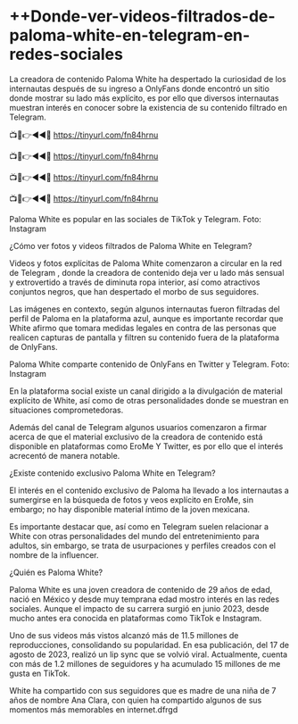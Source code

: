 # ++Donde-ver-videos-filtrados-de-paloma-white-en-telegram-en-redes-sociales

La creadora de contenido Paloma White ha despertado la curiosidad de los internautas después de su ingreso a OnlyFans donde encontró un sitio donde mostrar su lado más explícito, es por ello que diversos internautas muestran interés en conocer sobre la existencia de su contenido filtrado en Telegram.

📺📱👉◄◄🔴  https://tinyurl.com/fn84hrnu

📺📱👉◄◄🔴  https://tinyurl.com/fn84hrnu

📺📱👉◄◄🔴  https://tinyurl.com/fn84hrnu

📺📱👉◄◄🔴  https://tinyurl.com/fn84hrnu


Paloma White es popular en las sociales de TikTok y Telegram. Foto: Instagram

¿Cómo ver fotos y videos filtrados de Paloma White en Telegram?

Videos y fotos explícitas de Paloma White comenzaron a circular en la red de Telegram , donde la creadora de contenido deja ver u lado más sensual y extrovertido a través de diminuta ropa interior, así como atractivos conjuntos negros, que han despertado el morbo de sus seguidores.

Las imágenes en contexto, según algunos internautas fueron filtradas del perfil de Paloma en la plataforma azul, aunque es importante recordar que White afirmo que tomara medidas legales en contra de las personas que realicen capturas de pantalla y filtren su contenido fuera de la plataforma de OnlyFans.

Paloma White comparte contenido de OnlyFans en Twitter y Telegram. Foto: Instagram

En la plataforma social existe un canal dirigido a la divulgación de material explícito de White, así como de otras personalidades donde se muestran en situaciones comprometedoras.

Además del canal de Telegram algunos usuarios comenzaron a firmar acerca de que el material exclusivo de la creadora de contenido está disponible en plataformas como EroMe Y Twitter, es por ello que el interés acrecentó de manera notable.

¿Existe contenido exclusivo Paloma White en Telegram?

El interés en el contenido exclusivo de Paloma ha llevado a los internautas a sumergirse en la búsqueda de fotos y veos explícito en EroMe, sin embargo; no hay disponible material íntimo de la joven mexicana.

Es importante destacar que, así como en Telegram suelen relacionar a White con otras personalidades del mundo del entretenimiento para adultos, sin embargo, se trata de usurpaciones y perfiles creados con el nombre de la influencer.

¿Quién es Paloma White?

Paloma White es una joven creadora de contenido de 29 años de edad, nació en México y desde muy temprana edad mostro interés en las redes sociales. Aunque el impacto de su carrera surgió en junio 2023, desde mucho antes era conocida en plataformas como TikTok e Instagram.

Uno de sus videos más vistos alcanzó más de 11.5 millones de reproducciones, consolidando su popularidad. En esa publicación, del 17 de agosto de 2023, realizó un lip sync que se volvió viral. Actualmente, cuenta con más de 1.2 millones de seguidores y ha acumulado 15 millones de me gusta en TikTok.

White ha compartido con sus seguidores que es madre de una niña de 7 años de nombre Ana Clara, con quien ha compartido algunos de sus momentos más memorables en internet.dfrgd
